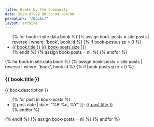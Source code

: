 ```yaml
---
title: Books by the Community
date: 2020-07-29 00:38:00 -04:00
permalink: "/books/"
layout: archive
---
```


<ul>
  {% for book in site.data.book %}
    {% assign book-posts = site.posts | reverse | where: 'book', book.id %}
    {% if book-posts.size > 0 %}
      <li><a href="#{{ book.id }}">{{ book.title }} ({{ book-posts.size }})</a></li>
    {% endif %}
    {% assign book-posts = nil %}
  {% endfor %}
</ul>

{% for book in site.data.book %}
  {% assign book-posts = site.posts | reverse | where: 'book', book.id %}
  {% if book-posts.size > 0 %}
    <h3 id="{{ book.id }}">{{ book.title }}</h3>
    <p>{{ book.description }}</p>
    <ul>
      {% for post in book-posts %}
      <li><time datetime="{{ post.date | date_to_xmlschema }}" itemprop="datePublished">{{ post.date | date: "%B %d, %Y" }}</time>:
        <a href="{{ site.url }}{{ site.baseurl }}{{ post.url }}">{{ post.title }}</a></li>
      {% endfor %}
    </ul>
  {% endif %}
  {% assign book-posts = nil %}
{% endfor %}